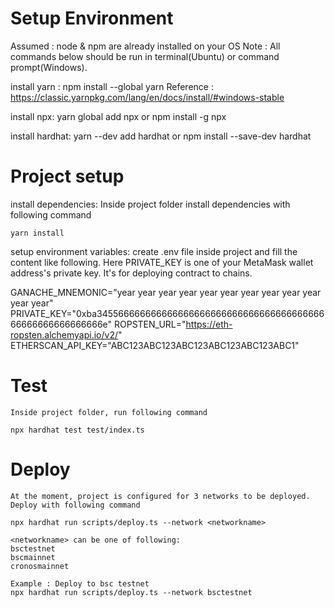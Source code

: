 # Setup Environment
Assumed : node & npm are already installed on your OS
Note : All commands below should be run in terminal(Ubuntu) or command prompt(Windows).

install yarn :
    npm install --global yarn
    Reference : https://classic.yarnpkg.com/lang/en/docs/install/#windows-stable

install npx:
    yarn global add npx
    or
    npm install -g npx   

install hardhat:
    yarn --dev add hardhat
    or
    npm install --save-dev hardhat
    

# Project setup
install dependencies:
    Inside project folder install dependencies with following command

    yarn install

setup environment variables:
    create .env file inside project and fill the content like following. Here PRIVATE_KEY is one of your MetaMask wallet address's private key. It's for deploying contract to chains.

GANACHE_MNEMONIC="year year year year year year year year year year year year"
PRIVATE_KEY="0xba34556666666666666666666666666666666666666666666666666666666e"
ROPSTEN_URL="https://eth-ropsten.alchemyapi.io/v2/<YOUR ALCHEMY KEY>"
ETHERSCAN_API_KEY="ABC123ABC123ABC123ABC123ABC123ABC1"
    
# Test
    Inside project folder, run following command

    npx hardhat test test/index.ts

# Deploy
    At the moment, project is configured for 3 networks to be deployed.
    Deploy with following command

    npx hardhat run scripts/deploy.ts --network <networkname>

    <networkname> can be one of following:
    bsctestnet
    bscmainnet
    cronosmainnet

    Example : Deploy to bsc testnet
    npx hardhat run scripts/deploy.ts --network bsctestnet
